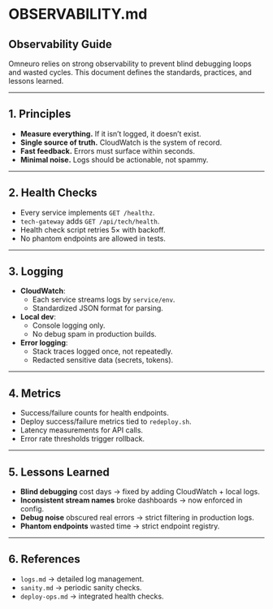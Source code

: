 # OBSERVABILITY.md

## Observability Guide

Omneuro relies on strong observability to prevent blind debugging loops and wasted cycles. This document defines the standards, practices, and lessons learned.

---

## 1. Principles

- **Measure everything.** If it isn’t logged, it doesn’t exist.  
- **Single source of truth.** CloudWatch is the system of record.  
- **Fast feedback.** Errors must surface within seconds.  
- **Minimal noise.** Logs should be actionable, not spammy.  

---

## 2. Health Checks

- Every service implements `GET /healthz`.  
- `tech-gateway` adds `GET /api/tech/health`.  
- Health check script retries 5× with backoff.  
- No phantom endpoints are allowed in tests.

---

## 3. Logging

- **CloudWatch**:  
  - Each service streams logs by `service/env`.  
  - Standardized JSON format for parsing.  
- **Local dev**:  
  - Console logging only.  
  - No debug spam in production builds.  
- **Error logging**:  
  - Stack traces logged once, not repeatedly.  
  - Redacted sensitive data (secrets, tokens).

---

## 4. Metrics

- Success/failure counts for health endpoints.  
- Deploy success/failure metrics tied to `redeploy.sh`.  
- Latency measurements for API calls.  
- Error rate thresholds trigger rollback.

---

## 5. Lessons Learned

- **Blind debugging** cost days → fixed by adding CloudWatch + local logs.  
- **Inconsistent stream names** broke dashboards → now enforced in config.  
- **Debug noise** obscured real errors → strict filtering in production logs.  
- **Phantom endpoints** wasted time → strict endpoint registry.

---

## 6. References

- `logs.md` → detailed log management.  
- `sanity.md` → periodic sanity checks.  
- `deploy-ops.md` → integrated health checks.